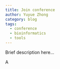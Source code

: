 ```yaml
---
title: Join conference
author: Yuyue Zhong
category: blog
tags:
  - conference
  - bioinformatics
  - tools
---
```


Brief description here...
<!--more-->

A
